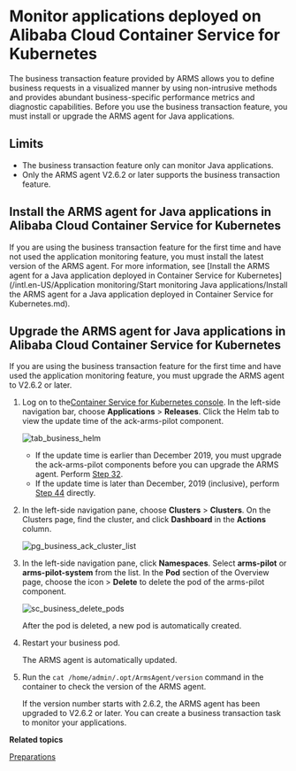 # Monitor applications deployed on Alibaba Cloud Container Service for Kubernetes

The business transaction feature provided by ARMS allows you to define business requests in a visualized manner by using non-intrusive methods and provides abundant business-specific performance metrics and diagnostic capabilities. Before you use the business transaction feature, you must install or upgrade the ARMS agent for Java applications.

## Limits

-   The business transaction feature only can monitor Java applications.
-   Only the ARMS agent V2.6.2 or later supports the business transaction feature.

## Install the ARMS agent for Java applications in Alibaba Cloud Container Service for Kubernetes

If you are using the business transaction feature for the first time and have not used the application monitoring feature, you must install the latest version of the ARMS agent. For more information, see [Install the ARMS agent for a Java application deployed in Container Service for Kubernetes](/intl.en-US/Application monitoring/Start monitoring Java applications/Install the ARMS agent for a Java application deployed in Container Service for Kubernetes.md).

## Upgrade the ARMS agent for Java applications in Alibaba Cloud Container Service for Kubernetes

If you are using the business transaction feature for the first time and have used the application monitoring feature, you must upgrade the ARMS agent to V2.6.2 or later.

1.  Log on to the[Container Service for Kubernetes console](https://partners-intl.console.aliyun.com/#/cs). In the left-side navigation bar, choose **Applications** \> **Releases**. Click the Helm tab to view the update time of the ack-arms-pilot component.

    ![tab_business_helm](https://static-aliyun-doc.oss-accelerate.aliyuncs.com/assets/img/en-US/3583758061/p93070.png)

    -   If the update time is earlier than December 2019, you must upgrade the ack-arms-pilot components before you can upgrade the ARMS agent. Perform [Step 3](#step_zth_q9r_1kt)[2](#step_zth_q9r_1kt).
    -   If the update time is later than December, 2019 \(inclusive\), perform [Step 4](#step_ud6_l2w_izu)[4](#step_ud6_l2w_izu) directly.
2.  In the left-side navigation pane, choose **Clusters** \> **Clusters**. On the Clusters page, find the cluster, and click **Dashboard** in the **Actions** column.

    ![pg_business_ack_cluster_list](https://static-aliyun-doc.oss-accelerate.aliyuncs.com/assets/img/en-US/3827258061/p91060.png)

3.  In the left-side navigation pane, click **Namespaces**. Select **arms-pilot** or **arms-pilot-system** from the list. In the **Pod** section of the Overview page, choose the icon \> **Delete** to delete the pod of the arms-pilot component.

    ![sc_business_delete_pods](https://static-aliyun-doc.oss-accelerate.aliyuncs.com/assets/img/en-US/4827258061/p91078.png)

    After the pod is deleted, a new pod is automatically created.

4.  Restart your business pod.

    The ARMS agent is automatically updated.

5.  Run the `cat /home/admin/.opt/ArmsAgent/version` command in the container to check the version of the ARMS agent.

    If the version number starts with 2.6.2, the ARMS agent has been upgraded to V2.6.2 or later. You can create a business transaction task to monitor your applications.


**Related topics**  


[Preparations]()

